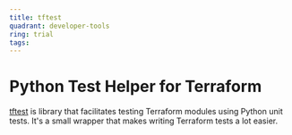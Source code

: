 ```yaml
---
title: tftest
quadrant: developer-tools
ring: trial
tags:
---
```


# Python Test Helper for Terraform

<a href="https://github.com/GoogleCloudPlatform/terraform-python-testing-helper" target="_blank">tftest</a> is library
that facilitates testing Terraform modules using Python unit tests. It's a small wrapper that makes writing Terraform 
tests a lot easier.
